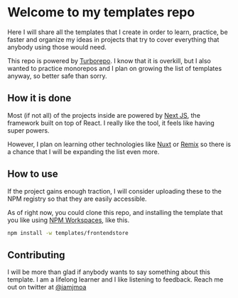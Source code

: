 # Welcome to my templates repo

Here I will share all the templates that I create in order to learn, practice, be faster and organize my ideas in projects that try to cover everything that anybody using those would need.

This repo is powered by [Turborepo](https://github.com/vercel/turborepo). I know that it is overkill, but I also wanted to practice monorepos and I plan on growing the list of templates anyway, so better safe than sorry.


## How it is done

Most (if not all) of the projects inside are powered by [Next JS](https://github.com/vercel/next.js), the framework built on top of React. I really like the tool, it feels like having super powers.

However, I plan on learning other technologies like [Nuxt](https://github.com/nuxt/nuxt.js) or [Remix](https://github.com/remix-run/remix) so there is a chance that I will be expanding the list even more.


## How to use

If the project gains enough traction, I will consider uploading these to the NPM registry so that they are easily accessible.

As of right now, you could clone this repo, and installing the template that you like using [NPM Workspaces](https://docs.npmjs.com/cli/v7/using-npm/workspaces), like this.

```bash
npm install -w templates/frontendstore
```


## Contributing

I will be more than glad if anybody wants to say something about this template. I am a lifelong learner and I like listening to feedback. Reach me out on twitter at [@iamjmoa](https://twitter.com/iamjmoa)